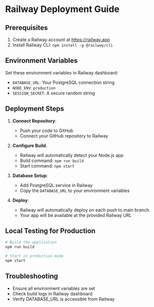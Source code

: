 
# Railway Deployment Guide

## Prerequisites
1. Create a Railway account at https://railway.app
2. Install Railway CLI: `npm install -g @railway/cli`

## Environment Variables
Set these environment variables in Railway dashboard:

- `DATABASE_URL`: Your PostgreSQL connection string
- `NODE_ENV`: `production`
- `SESSION_SECRET`: A secure random string

## Deployment Steps

1. **Connect Repository**:
   - Push your code to GitHub
   - Connect your GitHub repository to Railway

2. **Configure Build**:
   - Railway will automatically detect your Node.js app
   - Build command: `npm run build`
   - Start command: `npm start`

3. **Database Setup**:
   - Add PostgreSQL service in Railway
   - Copy the `DATABASE_URL` to your environment variables

4. **Deploy**:
   - Railway will automatically deploy on each push to main branch
   - Your app will be available at the provided Railway URL

## Local Testing for Production
```bash
# Build the application
npm run build

# Start in production mode
npm start
```

## Troubleshooting
- Ensure all environment variables are set
- Check build logs in Railway dashboard
- Verify DATABASE_URL is accessible from Railway
